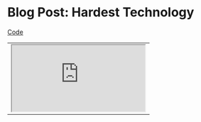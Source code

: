 # Blog Post: Hardest Technology


[Code](https://github.com/mlk525/capstone/blob/main/code/creepy_painting.js)

<table>
    <tr>
        <td><iframe src="https://editor.p5js.org/taxicabguy/full/6dTJ59jYQ"></iframe></td>
    </tr>
</table>

